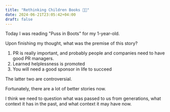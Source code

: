 ```yaml
---
title: "Rethinking Children Books 🧒🏻"
date: 2024-06-21T23:05:42+04:00
draft: false
---
```


Today I was reading "Puss in Boots" for my 1-year-old.

Upon finishing my thought, what was the premise of this story?

1. PR is really important, and probably people and companies need to have good PR managers.
2. Learned helplessness is promoted
3. You will need a good sponsor in life to succeed

The latter two are controversial.

Fortunately, there are a lot of better stories now. 

I think we need to question what was passed to us from generations, what context it has in the past, and what context it may have now.